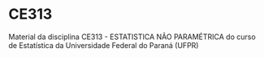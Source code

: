 # CE313
Material da disciplina CE313 - ESTATISTICA NÃO PARAMÉTRICA do curso de Estatística da Universidade Federal do Paraná (UFPR)
